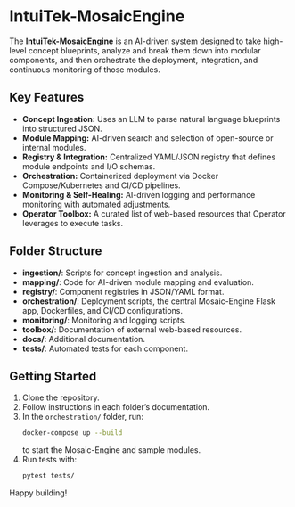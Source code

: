# IntuiTek-MosaicEngine

The **IntuiTek-MosaicEngine** is an AI-driven system designed to take high-level concept blueprints, analyze and break them down into modular components, and then orchestrate the deployment, integration, and continuous monitoring of those modules.

## Key Features
- **Concept Ingestion:** Uses an LLM to parse natural language blueprints into structured JSON.
- **Module Mapping:** AI-driven search and selection of open-source or internal modules.
- **Registry & Integration:** Centralized YAML/JSON registry that defines module endpoints and I/O schemas.
- **Orchestration:** Containerized deployment via Docker Compose/Kubernetes and CI/CD pipelines.
- **Monitoring & Self-Healing:** AI-driven logging and performance monitoring with automated adjustments.
- **Operator Toolbox:** A curated list of web-based resources that Operator leverages to execute tasks.

## Folder Structure
- **ingestion/**: Scripts for concept ingestion and analysis.
- **mapping/**: Code for AI-driven module mapping and evaluation.
- **registry/**: Component registries in JSON/YAML format.
- **orchestration/**: Deployment scripts, the central Mosaic-Engine Flask app, Dockerfiles, and CI/CD configurations.
- **monitoring/**: Monitoring and logging scripts.
- **toolbox/**: Documentation of external web-based resources.
- **docs/**: Additional documentation.
- **tests/**: Automated tests for each component.

## Getting Started
1. Clone the repository.
2. Follow instructions in each folder’s documentation.
3. In the `orchestration/` folder, run:
   ```bash
   docker-compose up --build
   ```
   to start the Mosaic-Engine and sample modules.
4. Run tests with:
   ```bash
   pytest tests/
   ```

Happy building!
